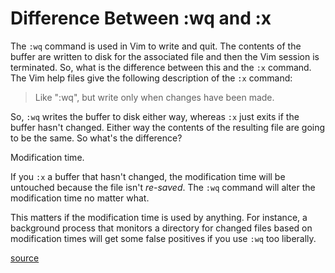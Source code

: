 # Difference Between :wq and :x

The `:wq` command is used in Vim to write and quit. The contents of the
buffer are written to disk for the associated file and then the Vim session
is terminated. So, what is the difference between this and the `:x` command.
The Vim help files give the following description of the `:x` command:

> Like ":wq", but write only when changes have been made.

So, `:wq` writes the buffer to disk either way, whereas `:x` just exits if the
buffer hasn't changed. Either way the contents of the resulting file are
going to be the same. So what's the difference?

Modification time.

If you `:x` a buffer that hasn't changed, the modification time will be
untouched because the file isn't *re-saved*. The `:wq` command will alter
the modification time no matter what.

This matters if the modification time is used by anything. For instance, a
background process that monitors a directory for changed files based on
modification times will get some false positives if you use `:wq` too
liberally.

[source](http://docstore.mik.ua/orelly/unix3/vi/ch05_03.htm)
